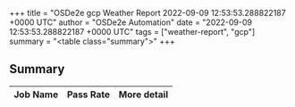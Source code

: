 +++
title = "OSDe2e gcp Weather Report 2022-09-09 12:53:53.288822187 +0000 UTC"
author = "OSDe2e Automation"
date = "2022-09-09 12:53:53.288822187 +0000 UTC"
tags = ["weather-report", "gcp"]
summary = "<table class=\"summary\"></table>"
+++
## Summary

| Job Name | Pass Rate | More detail |
|----------|-----------|-------------|




